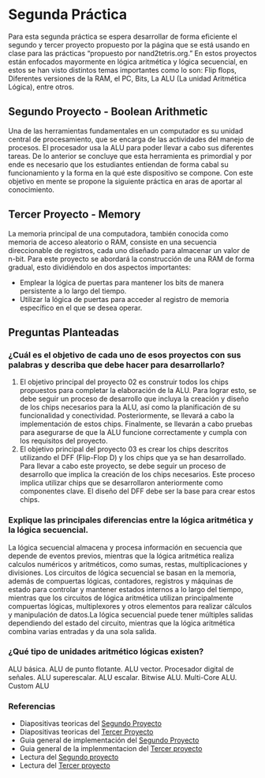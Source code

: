 # Segunda Práctica
Para esta segunda práctica se espera desarrollar de forma eficiente el segundo y tercer proyecto propuesto por la página que se está usando en clase para las prácticas “propuesto por nand2tetris.org.” En estos proyectos están enfocados mayormente en lógica aritmética y lógica secuencial, en estos se han visto distintos temas importantes como lo son: Flip flops, Diferentes versiones de la RAM, el PC, Bits, La ALU  (La unidad Aritmética Lógica), entre otros.

## Segundo Proyecto - Boolean Arithmetic
Una de las herramientas fundamentales en un computador es su unidad central de procesamiento, que se encarga de las actividades del manejo de procesos. El procesador usa la ALU para poder llevar a cabo sus diferentes tareas. De lo anterior se concluye que esta herramienta es primordial y por ende es necesario que los estudiantes entiendan de forma cabal su funcionamiento y la forma en la qué este dispositivo se compone. Con este objetivo en mente se propone la siguiente práctica en aras de aportar al conocimiento. 

## Tercer Proyecto - Memory
La memoria principal de una computadora, también conocida como memoria de acceso aleatorio o RAM,  consiste en una secuencia direccionable de registros, cada uno diseñado para almacenar un valor de n-bit. Para este proyecto se abordará la construcción de una RAM de forma gradual, esto dividiéndolo en dos aspectos importantes:
* Emplear la lógica de puertas para mantener los bits de manera persistente a lo largo del tiempo.
* Utilizar la lógica de puertas para acceder al registro de memoria específico en el que se desea operar.


## Preguntas Planteadas
### ¿Cuál es el objetivo de cada uno de esos proyectos con sus palabras y describa que debe hacer para desarrollarlo?
1) El objetivo principal del proyecto 02 es construir todos los chips propuestos para completar la elaboración de la ALU. Para lograr esto, se debe seguir un proceso de desarrollo que incluya la creación y diseño de los chips necesarios para la ALU, así como la planificación de su funcionalidad y conectividad. Posteriormente, se llevará a cabo la implementación de estos chips. Finalmente, se llevarán a cabo pruebas para asegurarse de que la ALU funcione correctamente y cumpla con los requisitos del proyecto.
2) El objetivo principal del proyecto 03 es crear los chips descritos utilizando el DFF (Flip-Flop D) y los chips que ya se han desarrollado. Para llevar a cabo este proyecto, se debe seguir un proceso de desarrollo que implica la creación de los chips necesarios. Este proceso implica utilizar chips que se desarrollaron anteriormente como componentes clave. El diseño del DFF debe ser la base para crear estos chips.


### Explique las principales diferencias entre la lógica aritmética y la lógica secuencial.

La lógica secuencial almacena y procesa información en secuencia que depende de eventos previos, mientras que la lógica aritmética realiza calculos numéricos y aritméticos, como sumas, restas, multiplicaciones y divisiones. Los circuitos de lógica secuencial se basan en la memoria, además de compuertas lógicas, contadores, registros y máquinas de estado para controlar y mantener estados internos a lo largo del tiempo, mientras que los circuitos de lógica aritmética utilizan principalmente compuertas lógicas, multiplexores y otros elementos para realizar cálculos y manipulación de datos.La lógica secuencial puede tener múltiples salidas dependiendo del estado del circuito, mientras que la lógica aritmética combina varias entradas y da una sola salida.

### ¿Qué tipo de unidades aritmético lógicas existen?

ALU básica. 
ALU de punto flotante. 
ALU vector.
Procesador digital de señales.
ALU superescalar. 
ALU escalar. 
Bitwise ALU. 
Multi-Core ALU. 
Custom ALU

### Referencias
- Diapositivas teoricas del [Segundo Proyecto](https://drive.google.com/file/d/1ie9s3GjM2TrvL7PrEZJ00gEwezgNLOBm/view)
- Diapositivas teoricas del [Tercer Proyecto](https://drive.google.com/file/d/1boFooygPrxMX-AxzogFYIZ-8QsZiDz96/view)
- Guia general de implementación del [Segundo Proyecto](https://drive.google.com/file/d/17SzlbKXl0kc5BHsKsKMrOlx-EEpWvq7g/view)
- Guia general de la implenmentacion del [Tercer proyecto](https://drive.google.com/file/d/1ArUW8mkh4Kax-2TXGRpjPWuHf70u6_TJ/view)
- Lectura del [Segundo proyecto](https://www.nand2tetris.org/_files/ugd/44046b_f0eaab042ba042dcb58f3e08b46bb4d7.pdf)
- Lectura del [Tercer proyecto](https://www.nand2tetris.org/_files/ugd/44046b_862828b3a3464a809cda6f44d9ad2ec9.pdf)
